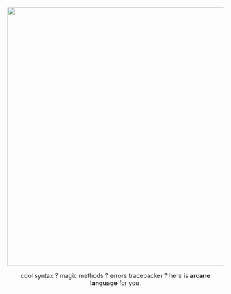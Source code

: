 <div align="center">
  <img src="https://github.com/abdeljalil-salhi/arcane-language/assets/65598953/72de7960-8f8f-41aa-90c8-0fb1a587780c" width="600" />
  <p>cool syntax ? magic methods ? errors tracebacker ? here is <b>arcane language</b> for you.</p>
</div>
